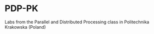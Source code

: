 # PDP-PK
Labs from the Parallel and Distributed Processing class in Politechnika Krakowska (Poland)
